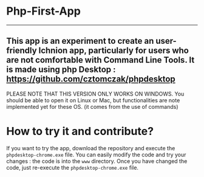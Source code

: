 # Php-First-App
------------------------------------------------------------------------------------------------------------------------------------------
This app is an experiment to create an user-friendly Ichnion app, particularly for users who are not comfortable with Command Line Tools. 
It is made using php Desktop : https://github.com/cztomczak/phpdesktop
------------------------------------------------------------------------------------------------------------------------------------------
PLEASE NOTE THAT THIS VERSION ONLY WORKS ON WINDOWS. 
You should be able to open it on Linux or Mac, but functionalities are note implemented yet for these OS. (it comes from the use of commands)

# How to try it and contribute? 

If you want to try the app, download the repository and execute the `phpdesktop-chrome.exe` file. 
You can easily modify the code and try your changes : the code is into the `www` directory. Once you have changed the code, just re-execute the `phpdesktop-chrome.exe` file. 

